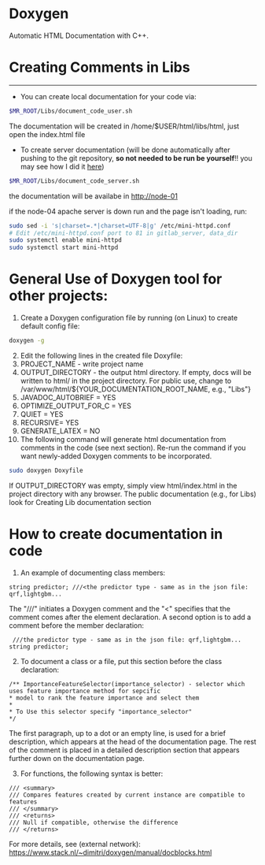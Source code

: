# Doxygen
Automatic HTML Documentation with C++.

# **Creating Comments in Libs**
****
- You can create local documentation for your code via:

```bash
$MR_ROOT/Libs/document_code_user.sh
```

The documentation will be created in /home/$USER/html/libs/html, just open the index.html file

- To create server documentation (will be done automatically after pushing to the git repository, **so not needed to be run be yourself**!! you may see how I did it [here](/New%20employee%20landing%20page/Moving%20to%20the%20new%20git%20repositories/Bitbucket%20and%20git%20hooks))

```bash
$MR_ROOT/Libs/document_code_server.sh
```

the documentation will be availabe in [http://node-01](http://node-01/)

if the node-04 apache server is down run and the page isn't loading, run:

```bash
sudo sed -i 's|charset=.*|charset=UTF-8|g' /etc/mini-httpd.conf
# Edit /etc/mini-httpd.conf port to 81 in gitlab_server, data_dir
sudo systemctl enable mini-httpd
sudo systemctl start mini-httpd
```

# **General Use of Doxygen tool for other projects:**
1. Create a Doxygen configuration file by running (on Linux) to create default config file:

```bash
doxygen -g
```

2. Edit the following lines in the created file Doxyfile:
  1. PROJECT_NAME - write project name
  2. OUTPUT_DIRECTORY - the output html directory. If empty, docs will be written to html/ in the project directory. For public use, change to /var/www/html/${YOUR_DOCUMENTATION_ROOT_NAME, e.g., "Libs"}
  3. JAVADOC_AUTOBRIEF = YES
  4. OPTIMIZE_OUTPUT_FOR_C = YES
  5. QUIET = YES
  6. RECURSIVE= YES
  7. GENERATE_LATEX = NO
3. The following command will generate html documentation from comments in the code (see next section). Re-run the command if you want newly-added Doxygen comments to be incorporated.

```bash
sudo doxygen Doxyfile
```

If OUTPUT_DIRECTORY was empty, simply view html/index.html in the project directory with any browser. The public documentation (e.g., for Libs) look for Creating Lib documentation section
[](http://node-04)

# How to create documentation in code
1. An example of documenting class members:

```
string predictor; ///<the predictor type - same as in the json file: qrf,lightgbm...
```

The "///" initiates a Doxygen comment and the "<" specifies that the comment comes after the element declaration. A second option is to add a comment before the member declaration:

```
 ///the predictor type - same as in the json file: qrf,lightgbm...
string predictor;
```

2. To document a class or a file, put this section before the class declaration:

```
/** ImportanceFeatureSelector(importance_selector) - selector which uses feature importance method for sepcific
* model to rank the feature importance and select them
* 
* To Use this selector specify "importance_selector"
*/
```
The first paragraph, up to a dot or an empty line, is used for a brief description, which appears at the head of the documentation page. The rest of the comment is placed in a detailed description section that appears further down on the documentation page.

3. For functions, the following syntax is better:
```
/// <summary>
/// Compares features created by current instance are compatible to features
/// </summary>
/// <returns>
/// Null if compatible, otherwise the difference
/// </returns>
```

For more details, see (external network):
https://www.stack.nl/~dimitri/doxygen/manual/docblocks.html

